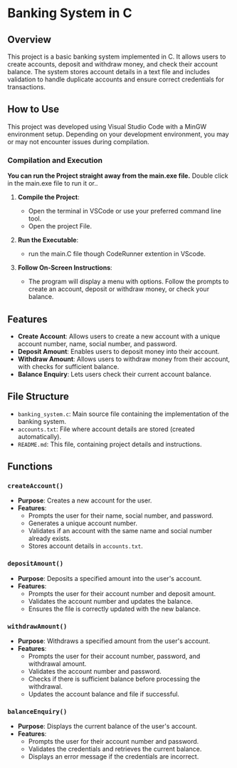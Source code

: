 # Banking System in C

## Overview

This project is a basic banking system implemented in C. It allows users to create accounts, deposit and withdraw money, and check their account balance. The system stores account details in a text file and includes validation to handle duplicate accounts and ensure correct credentials for transactions.

## How to Use

This project was developed using Visual Studio Code with a MinGW environment setup. Depending on your development environment, you may or may not encounter issues during compilation. 

### Compilation and Execution

 __You can run the Project straight away from the main.exe file.__ Double click in the main.exe file to run it or..

1. **Compile the Project**:
   - Open the terminal in VSCode or use your preferred command line tool.
   - Open the project File.

2. **Run the Executable**:
   - run the main.C file though CodeRunner extention in VScode.

3. **Follow On-Screen Instructions**:
   - The program will display a menu with options. Follow the prompts to create an account, deposit or withdraw money, or check your balance.



## Features

- **Create Account**: Allows users to create a new account with a unique account number, name, social number, and password.
- **Deposit Amount**: Enables users to deposit money into their account.
- **Withdraw Amount**: Allows users to withdraw money from their account, with checks for sufficient balance.
- **Balance Enquiry**: Lets users check their current account balance.

## File Structure

- `banking_system.c`: Main source file containing the implementation of the banking system.
- `accounts.txt`: File where account details are stored (created automatically).
- `README.md`: This file, containing project details and instructions.

## Functions

### `createAccount()`

- **Purpose**: Creates a new account for the user.
- **Features**:
  - Prompts the user for their name, social number, and password.
  - Generates a unique account number.
  - Validates if an account with the same name and social number already exists.
  - Stores account details in `accounts.txt`.

### `depositAmount()`

- **Purpose**: Deposits a specified amount into the user's account.
- **Features**:
  - Prompts the user for their account number and deposit amount.
  - Validates the account number and updates the balance.
  - Ensures the file is correctly updated with the new balance.

### `withdrawAmount()`

- **Purpose**: Withdraws a specified amount from the user's account.
- **Features**:
  - Prompts the user for their account number, password, and withdrawal amount.
  - Validates the account number and password.
  - Checks if there is sufficient balance before processing the withdrawal.
  -  Updates the account balance and file if successful.

### `balanceEnquiry()`

- **Purpose**: Displays the current balance of the user's account.
- **Features**:
  - Prompts the user for their account number and password.
  - Validates the credentials and retrieves the current balance.
  - Displays an error message if the credentials are incorrect.


 
